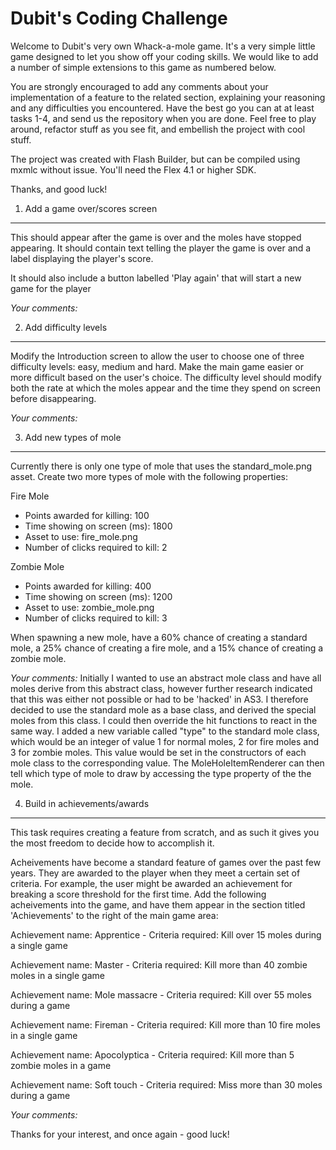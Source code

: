 Dubit's Coding Challenge
========================

Welcome to Dubit's very own Whack-a-mole game. It's a very simple little game designed to let you show off your coding skills. We would like to add a number of simple extensions to this game as numbered below.

You are strongly encouraged to add any comments about your implementation of a feature to the related section, explaining your reasoning and any difficulties you encountered. Have the best go you can at at least tasks 1-4, and send us the repository when you are done. Feel free to play around, refactor stuff as you see fit, and embellish the project with cool stuff.

The project was created with Flash Builder, but can be compiled using mxmlc without issue. You'll need the Flex 4.1 or higher SDK.

Thanks, and good luck!

1. Add a game over/scores screen
--------------------------------

This should appear after the game is over and the moles have stopped appearing. It should contain text telling the player the game is over and a label displaying the player's score.

It should also include a button labelled 'Play again' that will start a new game for the player



*Your comments:*





2. Add difficulty levels
------------------------

Modify the Introduction screen to allow the user to choose one of three difficulty levels: easy, medium and hard. Make the main game easier or more difficult based on the user's choice. The difficulty level should modify both the rate at which the moles appear and the time they spend on screen before disappearing.



*Your comments:*





3. Add new types of mole
------------------------

Currently there is only one type of mole that uses the standard_mole.png asset. Create two more types of mole with the following properties:

Fire Mole
* Points awarded for killing: 100
* Time showing on screen (ms): 1800
* Asset to use: fire_mole.png
* Number of clicks required to kill: 2

Zombie Mole
* Points awarded for killing: 400
* Time showing on screen (ms): 1200
* Asset to use: zombie_mole.png
* Number of clicks required to kill: 3

When spawning a new mole, have a 60% chance of creating a standard mole, a 25% chance of creating a fire mole, and a 15% chance of creating a zombie mole.



*Your comments:*
Initially I wanted to use an abstract mole class and have all moles derive from this abstract class, however further research indicated that this was either not possible or had to be 'hacked' in AS3. I therefore decided to use the standard mole as a base class, and derived the special moles from this class. I could then override the hit functions to react in the same way. I added a new variable called "type" to the standard mole class, which would be an integer of value 1 for normal moles, 2 for fire moles and 3 for zombie moles. This value would be set in the constructors of each mole class to the corresponding value. The MoleHoleItemRenderer can then tell which type of mole to draw by accessing the type property of the the mole.



4. Build in achievements/awards
-------------------------------

This task requires creating a feature from scratch, and as such it gives you the most freedom to decide how to accomplish it.

Acheivements have become a standard feature of games over the past few years. They are awarded to the player when they meet a certain set of criteria. For example, the user might be awarded an achievement for breaking a score threshold for the first time. Add the following acheivements into the game, and have them appear in the section titled 'Achievements' to the right of the main game area:


Achievement name: Apprentice - 
Criteria required: Kill over 15 moles during a single game

Achievement name: Master - 
Criteria required: Kill more than 40 zombie moles in a single game

Achievement name: Mole massacre - 
Criteria required: Kill over 55 moles during a game

Achievement name: Fireman - 
Criteria required: Kill more than 10 fire moles in a single game

Achievement name: Apocolyptica - 
Criteria required: Kill more than 5 zombie moles in a game

Achievement name: Soft touch - 
Criteria required: Miss more than 30 moles during a game



*Your comments:*





Thanks for your interest, and once again - good luck!
